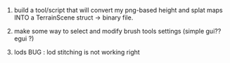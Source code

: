 

1. build a tool/script that will convert my png-based height and splat maps INTO a TerrainScene struct -> binary file. 

 
    
2. make some way to select and modify brush tools settings (simple gui?? egui ?) 

   
  
  3. lods 
  BUG : lod stitching is not working right 
   
   